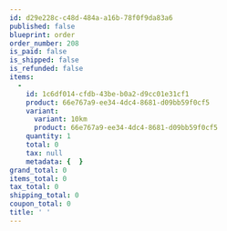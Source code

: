 ```yaml
---
id: d29e228c-c48d-484a-a16b-78f0f9da83a6
published: false
blueprint: order
order_number: 208
is_paid: false
is_shipped: false
is_refunded: false
items:
  -
    id: 1c6df014-cfdb-43be-b0a2-d9cc01e31cf1
    product: 66e767a9-ee34-4dc4-8681-d09bb59f0cf5
    variant:
      variant: 10km
      product: 66e767a9-ee34-4dc4-8681-d09bb59f0cf5
    quantity: 1
    total: 0
    tax: null
    metadata: {  }
grand_total: 0
items_total: 0
tax_total: 0
shipping_total: 0
coupon_total: 0
title: ' '
---
```

